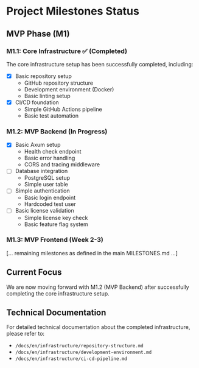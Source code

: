 # Project Milestones Status

## MVP Phase (M1)

### M1.1: Core Infrastructure ✅ (Completed)

The core infrastructure setup has been successfully completed, including:

- [x] Basic repository setup
  - GitHub repository structure
  - Development environment (Docker)
  - Basic linting setup
- [x] CI/CD foundation
  - Simple GitHub Actions pipeline
  - Basic test automation

### M1.2: MVP Backend (In Progress)

- [x] Basic Axum setup
  - Health check endpoint
  - Basic error handling
  - CORS and tracing middleware
- [ ] Database integration
  - PostgreSQL setup
  - Simple user table
- [ ] Simple authentication
  - Basic login endpoint
  - Hardcoded test user
- [ ] Basic license validation
  - Simple license key check
  - Basic feature flag system

### M1.3: MVP Frontend (Week 2-3)

[... remaining milestones as defined in the main MILESTONES.md ...]

## Current Focus

We are now moving forward with M1.2 (MVP Backend) after successfully completing the core infrastructure setup.

## Technical Documentation

For detailed technical documentation about the completed infrastructure, please refer to:

- `/docs/en/infrastructure/repository-structure.md`
- `/docs/en/infrastructure/development-environment.md`
- `/docs/en/infrastructure/ci-cd-pipeline.md`
